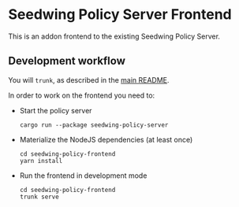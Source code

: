 # Seedwing Policy Server Frontend

This is an addon frontend to the existing Seedwing Policy Server.

## Development workflow

You will `trunk`, as described in the [main README](../README.md#development-setup).

In order to work on the frontend you need to:

* Start the policy server

  ```shell
  cargo run --package seedwing-policy-server
  ```

* Materialize the NodeJS dependencies (at least once)

  ```shell
  cd seedwing-policy-frontend
  yarn install
  ```

* Run the frontend in development mode

  ```shell
  cd seedwing-policy-frontend
  trunk serve
  ```